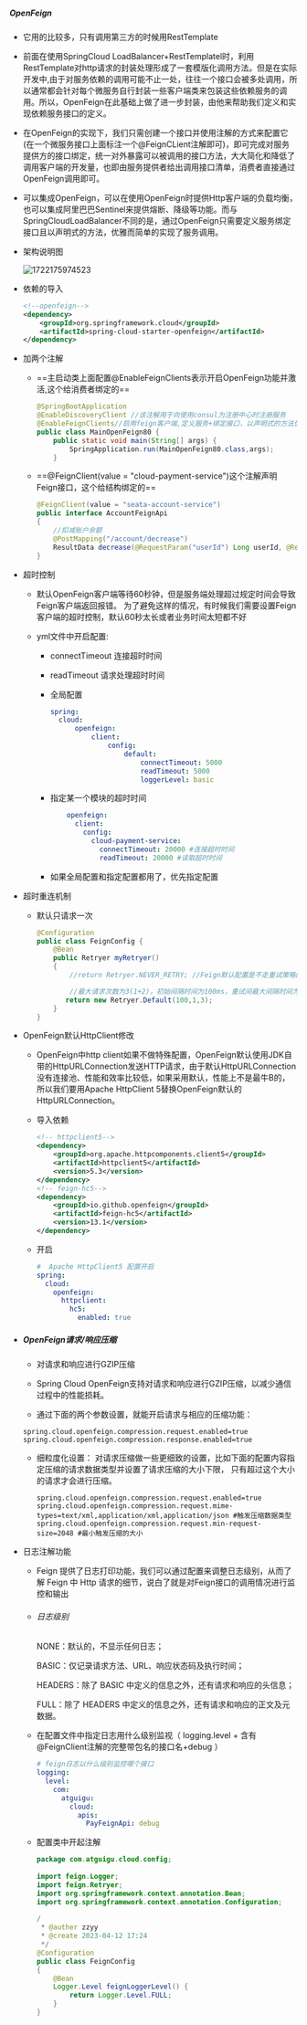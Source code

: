 ##### OpenFeign

* 它用的比较多，只有调用第三方的时候用RestTemplate

* 前面在使用SpringCloud LoadBalancer+RestTemplatel时，利用RestTemplate对http请求的封装处理形成了一套模版化调用方法。但是在实际开发中,由于对服务依赖的调用可能不止一处，往往一个接口会被多处调用，所以通常都会针对每个微服务自行封装一些客户端类来包装这些依赖服务的调用。所以，OpenFeign在此基础上做了进一步封装，由他来帮助我们定义和实现依赖服务接口的定义。

* 在OpenFeign的实现下，我们只需创建一个接口并使用注解的方式来配置它(在一个微服务接口上面标注一个@FeignCLient注解即可)，即可完成对服务提供方的接口绑定，统一对外暴露可以被调用的接口方法，大大简化和降低了调用客户端的开发量，也即由服务提供者给出调用接口清单，消费者直接通过OpenFeign调用即可。

* 可以集成OpenFeign，可以在使用OpenFeign时提供Http客户端的负载均衡，也可以集成阿里巴巴Sentinel来提供熔断、降级等功能。而与SpringCloudLoadBalancer不同的是，通过OpenFeign只需要定义服务绑定接口且以声明式的方法，优雅而简单的实现了服务调用。

* 架构说明图

  ![1722175974523](openfeign.assets/1722175974523.png)

* 依赖的导入

  ```xml
  <!--openfeign-->
  <dependency>
      <groupId>org.springframework.cloud</groupId>
      <artifactId>spring-cloud-starter-openfeign</artifactId>
  </dependency>
  ```

* 加两个注解

  * ==主启动类上面配置@EnableFeignClients表示开启OpenFeign功能并激活,这个给消费者绑定的==

    ```java
    @SpringBootApplication
    @EnableDiscoveryClient //该注解用于向使用consul为注册中心时注册服务
    @EnableFeignClients//启用feign客户端,定义服务+绑定接口，以声明式的方法优雅而简单的实现服务调用
    public class MainOpenFeign80 {
        public static void main(String[] args) {
            SpringApplication.run(MainOpenFeign80.class,args);
        }
    ```

    

  * ==@FeignClient(value = "cloud-payment-service")这个注解声明Feign接口，这个给结构绑定的==

    ```java
    @FeignClient(value = "seata-account-service")
    public interface AccountFeignApi
    {
        //扣减账户余额
        @PostMapping("/account/decrease")
        ResultData decrease(@RequestParam("userId") Long userId, @RequestParam("money") Long money);
    }
    ```

    

* 超时控制

  * 默认OpenFeign客户端等待60秒钟，但是服务端处理超过规定时间会导致Feign客户端返回报错。
    为了避免这样的情况，有时候我们需要设置Feign客户端的超时控制，默认60秒太长或者业务时间太短都不好

  * yml文件中开启配置:

    * connectTimeout 连接超时时间

    * readTimeout 请求处理超时时间

    * 全局配置

      ```yml
      spring:
      	cloud:
      		openfeign:
      			client:
      				config:
      					default:
      						connectTimeout: 5000
      						readTimeout: 5000
      						loggerLevel: basic
      ```

    * 指定某一个模块的超时时间

      ```yml
          openfeign:
            client:
              config:
                cloud-payment-service:
                  connectTimeout: 20000 #连接超时时间
                  readTimeout: 20000 #读取超时时间
      ```

    *  如果全局配置和指定配置都用了，优先指定配置 





* 超时重连机制

  * 默认只请求一次

    ```java
    @Configuration
    public class FeignConfig {
        @Bean
        public Retryer myRetryer()
        {
            //return Retryer.NEVER_RETRY; //Feign默认配置是不走重试策略的
    
            //最大请求次数为3(1+2)，初始间隔时间为100ms，重试间最大间隔时间为1s
           return new Retryer.Default(100,1,3);
        }
    }
    ```

    

* OpenFeign默认HttpClient修改

  * OpenFeign中http client如果不做特殊配置，OpenFeign默认使用JDK自带的HttpURLConnection发送HTTP请求，由于默认HttpURLConnection没有连接池、性能和效率比较低，如果采用默认，性能上不是最牛B的，所以我们要用Apache HttpClient 5替换OpenFeign默认的HttpURLConnection。

  * 导入依赖

    ```xml
    <!-- httpclient5-->
    <dependency>
        <groupId>org.apache.httpcomponents.client5</groupId>
        <artifactId>httpclient5</artifactId>
        <version>5.3</version>
    </dependency>
    <!-- feign-hc5-->
    <dependency>
        <groupId>io.github.openfeign</groupId>
        <artifactId>feign-hc5</artifactId>
        <version>13.1</version>
    </dependency>
    ```

  * 开启

    ```yml
    #  Apache HttpClient5 配置开启
    spring:
      cloud:
        openfeign:
          httpclient:
            hc5:
              enabled: true
    ```

* ##### OpenFeign请求/响应压缩

  * 对请求和响应进行GZIP压缩

  * Spring Cloud OpenFeign支持对请求和响应进行GZIP压缩，以减少通信过程中的性能损耗。

  *  通过下面的两个参数设置，就能开启请求与相应的压缩功能： 

    ```properties
    spring.cloud.openfeign.compression.request.enabled=true
    spring.cloud.openfeign.compression.response.enabled=true
    ```

  * 细粒度化设置： 对请求压缩做一些更细致的设置，比如下面的配置内容指定压缩的请求数据类型并设置了请求压缩的大小下限，  只有超过这个大小的请求才会进行压缩。

    ```properties
    spring.cloud.openfeign.compression.request.enabled=true
    spring.cloud.openfeign.compression.request.mime-types=text/xml,application/xml,application/json #触发压缩数据类型
    spring.cloud.openfeign.compression.request.min-request-size=2048 #最小触发压缩的大小
    ```

* 日志注解功能

  *  Feign 提供了日志打印功能，我们可以通过配置来调整日志级别，从而了解 Feign 中 Http 请求的细节，说白了就是对Feign接口的调用情况进行监控和输出 

  * ###### 日志级别

    NONE：默认的，不显示任何日志；

    BASIC：仅记录请求方法、URL、响应状态码及执行时间；

    HEADERS：除了 BASIC 中定义的信息之外，还有请求和响应的头信息；

    FULL：除了 HEADERS 中定义的信息之外，还有请求和响应的正文及元数据。

  * 在配置文件中指定日志用什么级别监视（ logging.level + 含有@FeignClient注解的完整带包名的接口名+debug ）

    ```yml
    # feign日志以什么级别监控哪个接口
    logging:
      level:
        com:
          atguigu:
            cloud:
              apis:
                PayFeignApi: debug 
    ```

  * 配置类中开起注解

    ```java
    package com.atguigu.cloud.config;
     
    import feign.Logger;
    import feign.Retryer;
    import org.springframework.context.annotation.Bean;
    import org.springframework.context.annotation.Configuration;
     
    /
     * @auther zzyy
     * @create 2023-04-12 17:24
     */
    @Configuration
    public class FeignConfig
    {
        @Bean
        Logger.Level feignLoggerLevel() {
            return Logger.Level.FULL;
        }
    }
    ```

    